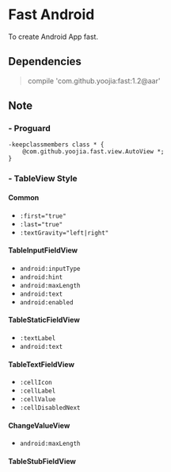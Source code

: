 # Fast Android

To create Android App fast.

## Dependencies

> compile 'com.github.yoojia:fast:1.2@aar'

## Note

### - Proguard

    -keepclassmembers class * {
        @com.github.yoojia.fast.view.AutoView *;
    }
    
### - TableView Style

#### Common

- `:first="true"`
- `:last="true"`
- `:textGravity="left|right"`

#### TableInputFieldView

- `android:inputType`
- `android:hint`
- `android:maxLength`
- `android:text`
- `android:enabled`


#### TableStaticFieldView

- `:textLabel`
- `android:text`

#### TableTextFieldView

- `:cellIcon`
- `:cellLabel`
- `:cellValue`
- `:cellDisabledNext`

#### ChangeValueView

- `android:maxLength`

#### TableStubFieldView